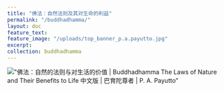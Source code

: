```yaml
---
title: "佛法：自然法则及其对生命的利益"
permalink: "/buddhadhamma/"
layout: doc
feature_text: 
feature_image: "/uploads/top_banner_p.a.payutto.jpg"
excerpt: 
collection: buddhadhamma
---
```


!["佛法：自然的法则与对生活的价值 \| Buddhadhamma The Laws of Nature and Their Benefits to Life 中文版 \| 巴育陀尊者 \| P. A. Payutto”](/uploads/buddhadhamma/includes/images/buddhadhamma-cover-front.jpg)